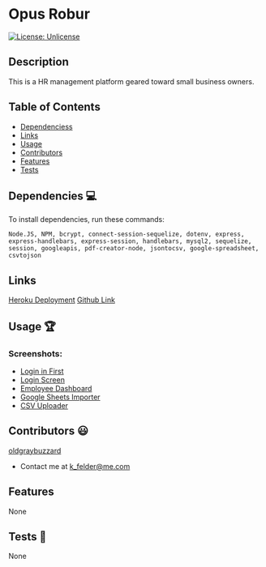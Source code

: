 # Opus Robur

[![License: Unlicense](https://img.shields.io/badge/license-Unlicense-blue.svg)](http://unlicense.org/)
  
## Description
This is a HR management platform geared toward small business owners.

## Table of Contents
* [Dependenciess](#dependencies)
* [Links](#links)
* [Usage](#usage)
* [Contributors](#contributors)
* [Features](#features)
* [Tests](#tests)


## Dependencies 💻
To install dependencies, run these commands:
```
Node.JS, NPM, bcrypt, connect-session-sequelize, dotenv, express, express-handlebars, express-session, handlebars, mysql2, sequelize, session, googleapis, pdf-creator-node, jsontocsv, google-spreadsheet, csvtojson
```

## Links
[Heroku Deployment](https://rocky-depths-18609.herokuapp.com/)
[Github Link](https://github.com/oldgraybuzzard/opus-robur.git)

## Usage 🏆
### Screenshots:
* [Login in First](https://github.com/oldgraybuzzard/opus-robur/blob/db57e065baaf4f0e12ed9d619e1c5e63ff508af9/assets/images/login_first.PNG)
* [Login Screen](https://github.com/oldgraybuzzard/opus-robur/blob/db57e065baaf4f0e12ed9d619e1c5e63ff508af9/assets/images/login_screen.PNG)
* [Employee Dashboard](https://github.com/oldgraybuzzard/opus-robur/blob/db57e065baaf4f0e12ed9d619e1c5e63ff508af9/assets/images/new%20employee.PNG)
* [Google Sheets Importer](https://github.com/oldgraybuzzard/opus-robur/blob/db57e065baaf4f0e12ed9d619e1c5e63ff508af9/assets/images/google_sheets%20importer.PNG)
* [CSV Uploader](https://github.com/oldgraybuzzard/opus-robur/blob/3726a8d432b736445dd512f2aede3b66d2cf284b/assets/images/csv_uploader.PNG)

## Contributors 😃
[oldgraybuzzard](https://github.com/oldgraybuzzard)
* Contact me at k_felder@me.com


## Features
None 

## Tests 🧪
None
